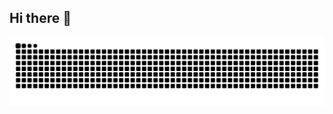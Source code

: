 ## Hi there 👋

<img src="https://raw.githubusercontent.com/AurelienBesnier/AurelienBesnier/output/snake.svg" alt="Snake animation" />

###

<!--
**AurelienBesnier/AurelienBesnier** is a ✨ _special_ ✨ repository because its `README.md` (this file) appears on your GitHub profile.

Here are some ideas to get you started:

- 🔭 I’m currently working on ...
- 🌱 I’m currently learning ...
- 👯 I’m looking to collaborate on ...
- 🤔 I’m looking for help with ...
- 💬 Ask me about ...
- 📫 How to reach me: ...
- 😄 Pronouns: ...
- ⚡ Fun fact: ...
-->
